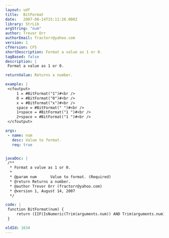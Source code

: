```yaml
---
layout: udf
title:  BitFormat
date:   2007-08-14T15:11:26.000Z
library: StrLib
argString: "num"
author: Trevor Orr
authorEmail: fractorr@yahoo.com
version: 1
cfVersion: CF5
shortDescription: Format a value as 1 or 0.
tagBased: false
description: |
 Format a value as 1 or 0.

returnValue: Returns a number.

example: |
 <cfoutput>
     1 = #BitFormat("1")#<br />
     0 = #BitFormat("0")#<br />
     x = #BitFormat("x")#<br />
     space = #BitFormat(" ")#<br />
     1+space = #BitFormat("1 ")#<br />
     2+space = #BitFormat("1 ")#<br />
 </cfoutput>

args:
 - name: num
   desc: Value to format.
   req: true


javaDoc: |
 /**
  * Format a value as 1 or 0.
  * 
  * @param num      Value to format. (Required)
  * @return Returns a number. 
  * @author Trevor Orr (fractorr@yahoo.com) 
  * @version 1, August 14, 2007 
  */

code: |
 function BitFormat(num) {
     return (IIF(IsNumeric(Trim(arguments.num)) AND Trim(arguments.num) NEQ 0, 1, 0));
 }

oldId: 1634
---
```


